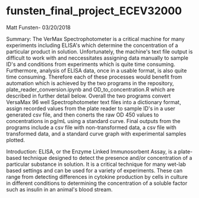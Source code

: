 # funsten_final_project_ECEV32000
Matt Funsten- 03/20/2018

Summary: The VerMax Spectrophotometer is a critical machine for many experiments including ELISA's which determine the concentration of a particular product in solution.  Unfortunately, the machine's text file output is difficult to work with and neccessitates assigning data manually to sample ID's and conditions from experiments which is quite time consuming.  Furthermore, analysis of ELISA data, once in a usable format, is also quite time consuming.  Therefore each of these processes would benefit from automation which is achieved by the two programs in the repository, plate_reader_conversion.ipynb and OD_to_concentration.R which are described in further detail below.  Overall the two programs convert VersaMax 96 well Spectrophotometer text files into a dictionary format, assign recorded values from the plate reader to sample ID's in a user generated csv file, and then conerts the raw OD 450 values to concentrations in pg/mL using a standard curve.  Final outputs from the programs include a csv file with non-transformed data, a csv file with transformed data, and a standard curve graph with experimental samples plotted.  

Introduction: ELISA, or the Enzyme Linked Immunosorbent Assay, is a plate-based technique designed to detect the presence and/or concentration of a particular substance in solution.  It is a critical technique for many wet-lab based settings and can be used for a variety of experiments.  These can range from detecting differences in cytokine production by cells in culture in different conditions to determining the concentration of a soluble factor such as insulin in an animal's blood stream.  
